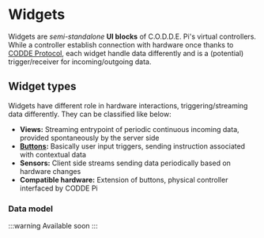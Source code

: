 # Widgets

Widgets are _semi-standalone_ **UI blocks** of C.O.D.D.E. Pi's virtual controllers. While a controller establish connection with hardware once thanks to [CODDE Protocol](../procotol/index.md), each widget handle data differently and is a (potential) trigger/receiver for incoming/outgoing data.

## Widget types

Widgets have different role in hardware interactions, triggering/streaming data differently. They can be classified like below:

- **Views:** Streaming entrypoint of periodic continuous incoming data, provided spontaneously by the server side
- **[Buttons](/docs/category/buttons):** Basically user input triggers, sending instruction associated with contextual data
- **Sensors:** Client side streams sending data periodically based on hardware changes
- **Compatible hardware:** Extension of buttons, physical controller interfaced by CODDE Pi

### Data model

:::warning Available soon
:::
